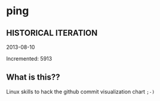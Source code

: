 # ping

## HISTORICAL ITERATION
2013-08-10

Incremented: 5913

## What is this?? 
Linux skills to hack the github commit visualization chart `;-)`
